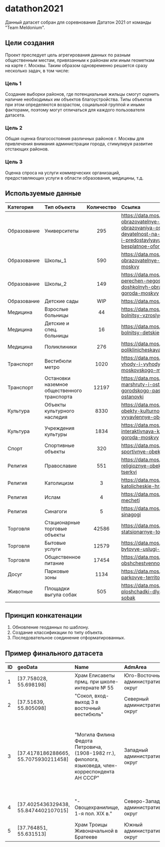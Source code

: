 # datathon2021
Данный датасет собран для соревнования Дататон 2021 от команды "Team Meldonium".

## Цели создания
Проект преследует цель агрегирования данных по разным общественным местам, привязанным к районам или иным геометкам на карте г. Москвы. Таким образом одновременно решается сразу несколько задач, в том числе:

### Цель 1
Создание выборки районов, где потенциальные жильцы смогут оценить наличие необходимых им объектов благоустройства. Типы объектов при этом определяются возрастом, социальной группой и иными факторами, поэтому могут отличаться для каждого пользователя датасета.

### Цель 2
Общая оценка благосостояния различных районов г. Москвы для привлечения внимания администрации города, стимулируя развитие отстающих районов.

### Цель 3
Оценка спроса на услуги коммерческих организаций, предоставляющих услуги в области образования, медицины, т.д.

## Используемые данные

| Категория  | Тип объекта  | Количество | Ссылка  |
| :------------| :------------ |:---------------:| :-----|
| Образование      | Университеты      | 295 | https://data.mos.ru/opendata/7710878000-obrazovatelnye-organizatsii-vysshego-obrazovaniya-osushchestvlyayushchie-deyatelnost-na-territorii-goroda-moskvy-i-predostavlyayushchie-pravo-na-besplatnoe-oformlenie-sotsialnoy-karty |
| Образование      | Школы_1      | 590 | https://data.mos.ru/opendata/7719028495-obrazovatelnye-uchrejdeniya-goroda-moskvy |
| Образование      | Школы_2      | 149 | https://data.mos.ru/opendata/7719028495-perechen-negosudarstvennyh-doshkolnyh-obrazovatelnyh-organizatsiy-goroda-moskvy |
| Образование      | Детские сады      | WIP | https://data.mos.ru/opendata/detskie-sady |
| Медицина      | Взрослые больницы      | 44        |   https://data.mos.ru/opendata/7707089084-bolnitsy-vzroslye |
| Медицина      | Детские и спец. больницы      | 16        |   https://data.mos.ru/opendata/7707089084-bolnitsy-detskie |
| Медицина      | Поликлиники      | 276        |   https://data.mos.ru/opendata/7707089084-poliklinicheskaya-pomoshch-vzroslym |
| Транспорт | Вестибюли метро | 1020        |    https://data.mos.ru/opendata/7704786030-vhody-i-vyhody-vestibyuley-stantsiy-moskovskogo-metropolitena |
| Транспорт | Остановки наземное общественного транспорта | 12197        |    https://data.mos.ru/opendata/7704786030-marshruty-i-ostanovki-nazemnogo-gorodskogo-passajirskogo-transporta-ostanovki |
| Культура | Объекты культурного наследия | 8330        |    https://data.mos.ru/opendata/7705021556-obekty-kulturnogo-naslediya-i-vyyavlennye-obekty-kulturnogo-naslediya |
| Культура | Учреждения культуры | 1834       |    https://data.mos.ru/opendata/7702155262-interaktivnaya-karta-uchrejdeniy-kultury-goroda-moskvy |
| Спорт| Спортивные объекты | 320        |    https://data.mos.ru/opendata/7708308010-sportivnye-obekty-goroda-moskvy |
| Религия | Православие | 551        |    https://data.mos.ru/opendata/7704253498-religioznye-obekty-russkoy-pravoslavnoy-tserkvi |
| Религия | Католицизм | 3        |    https://data.mos.ru/opendata/7704253498-katolicheskie-hramy |
| Религия | Ислам | 4        |    https://data.mos.ru/opendata/7704253498-mecheti |
| Религия | Синагоги | 5        |    https://data.mos.ru/opendata/7704253498-sinagogi |
| Торговля | Стационарные торговые объекты | 42586        |    https://data.mos.ru/opendata/7710881420-statsionarnye-torgovye-obekty |
| Торговля | Бытовые услуги | 12579        |    https://data.mos.ru/opendata/7710881420-bytovye-uslugi-na-territorii-moskvy |
| Торговля | Общественное питание | 17454        |    https://data.mos.ru/opendata/7710881420-obshchestvennoe-pitanie-v-moskve |
| Досуг | Парковые зоны | 1134        |    https://data.mos.ru/opendata/7710878000-parkovye-territorii |
| Животные | Площадки выгула собак | 505        |    https://data.mos.ru/opendata/7710878000-ploshchadki-dlya-vygula-dressirovki-sobak |

## Принцип конкатенации

1. Обновление геоданных по шаблону.
2. Создание классификации по типу объекта.
3. Последовательное соединение отформатированных.

## Пример финального датасета

| ID  | geoData  | Name | AdmArea  | District | Address | Category | SubCategory | GlobalID | 
| :------------| :------------ |:---------------| :-----| :-----| :-----| :-----| :-----| :---: |
| 1	| [37.758028, 55.698198] | Храм Елисаветы прмц. при школе-интернате № 55 | Юго-Восточный административный округ | район Кузьминки | улица Маршала Чуйкова, дом 26, строение 1 | Религия | Храм | Religion.34 |
| 2	| [37.51639, 55.805098] | "Сокол, вход-выход 3 в восточный вестибюль" | Северный административный округ | район Аэропорт | NaN | Транспорт | Метро | Transport.2 |
| 3 | [37.4178186288665, 55.7075930211458] | "Могила Филина Федота Петровича, (1908-1982 гг.), филолога, языковеда, член-корреспондента АН СССР" | Западный административный округ | Можайский район | "город Москва, Рябиновая улица, дом 16; ЗАО, муниципальный округ Можайский, Рябиновая ул., д., 16 (Новокунцевское кладбище, уч.10)" | Культура | Объект культурного наследия | Culture.187 |
| 4 | [37.4025436329438, 55.8474402107015] | "- Овощехранилище, 1-я пол. XIX в." | Северо-Западный административный округ | район Южное Тушино | "город Москва, Светлогорский проезд, дом 13, строение 1" | Культура | Объект культурного наследия | Culture.158 |
| 5 | [37.764851, 55.631513] | Храм Троицы Живоначальной в Братееве | Южный административный округ | район Братеево | "Ключевая улица, дом 5" | Религия | Храм | Religion.13 |

